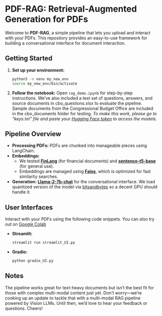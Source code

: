 # PDF-RAG: Retrieval-Augmented Generation for PDFs

Welcome to **PDF-RAG**, a simple pipeline that lets you upload and interact with your PDFs. This repository provides an easy-to-use framework for building a conversational interface for document interaction.

## Getting Started

1. **Set up your environment:**

   ```bash
   python3 -m venv my_new_env
   source my_new_env/bin/activate
   ```

2. **Follow the notebook:**
   Open `rag_demo.ipynb` for step-by-step instructions. We’ve also included a test set of questions, answers, and source documents in cbo_questions.xlsx to evaluate the pipeline. Sample documents from the Congressional Budget Office are included in the cbo_documents folder for testing. *To make this work, please go to "keys.txt" file and paste your [Hugging Face token](https://huggingface.co/docs/hub/en/security-tokens) to access the models*.  

## Pipeline Overview

- **Processing PDFs:** PDFs are chunked into manageable pieces using LangChain.
- **Embeddings:**
  - We tested **[FinLang](https://huggingface.co/FinLang/finance-embeddings-investopedia)** (for financial documents) and **[sentence-t5-base](https://huggingface.co/sentence-transformers/sentence-t5-base)** (for general use).
  - Embeddings are managed using [**Faiss**](https://github.com/facebookresearch/faiss), which is optimized for fast similarity searches.
- **Generation:** **[Llama-2-7b-chat](https://huggingface.co/meta-llama/Llama-2-7b-chat-hf)** for the conversational interface. We load quantized version of the model via [bitsandbytes](https://github.com/bitsandbytes-foundation/bitsandbytes) so a decent GPU should handle it. 

## User Interfaces

Interact with your PDFs using the following code snippets. You can also try out on [Google Colab](https://colab.research.google.com/drive/1Nx5bLktqCXLg_wRYgz7_DlidxaF8Cmo9?usp=drive_link)

- **Streamlit:**
  ```bash
  streamlit run streamlit_UI.py
  ```
- **Gradio:**
  ```bash
  python gradio_UI.py
  ```

## Notes

The pipeline works great for text-heavy documents but isn’t the best fit for those with complex multi-modal content just yet. Don’t worry—we’re cooking up an update to tackle that with a multi-modal RAG pipeline powered by Vision LLMs. Until then, we’d love to hear your feedback or questions. Cheers!
